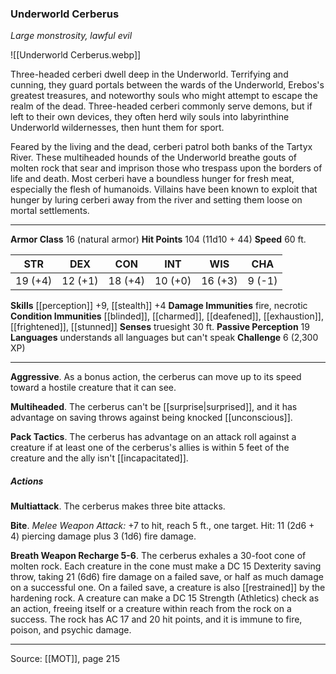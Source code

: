 ### Underworld Cerberus
_Large monstrosity, lawful evil_

![[Underworld Cerberus.webp]]

Three-headed cerberi dwell deep in the Underworld. Terrifying and cunning, they guard portals between the wards of the Underworld, Erebos's greatest treasures, and noteworthy souls who might attempt to escape the realm of the dead. Three-headed cerberi commonly serve demons, but if left to their own devices, they often herd wily souls into labyrinthine Underworld wildernesses, then hunt them for sport.

Feared by the living and the dead, cerberi patrol both banks of the Tartyx River. These multiheaded hounds of the Underworld breathe gouts of molten rock that sear and imprison those who trespass upon the borders of life and death. Most cerberi have a boundless hunger for fresh meat, especially the flesh of humanoids. Villains have been known to exploit that hunger by luring cerberi away from the river and setting them loose on mortal settlements.




---

**Armor Class** 16 (natural armor)
**Hit Points** 104 (11d10 + 44)
**Speed** 60 ft.

| STR     | DEX     | CON     | INT     | WIS     | CHA     |
|---------|---------|---------|---------|---------|---------|
| 19 (+4) | 12 (+1) | 18 (+4) | 10 (+0) | 16 (+3) | 9 (-1) |

**Skills** [[perception]] +9, [[stealth]] +4
**Damage Immunities** fire, necrotic
**Condition Immunities** [[blinded]], [[charmed]], [[deafened]], [[exhaustion]], [[frightened]], [[stunned]]
**Senses** truesight 30 ft.
**Passive Perception** 19
**Languages** understands all languages but can't speak
**Challenge** 6 (2,300 XP)

---

**Aggressive**. As a bonus action, the cerberus can move up to its speed toward a hostile creature that it can see.

**Multiheaded**. The cerberus can't be [[surprise|surprised]], and it has advantage on saving throws against being knocked [[unconscious]].

**Pack Tactics**. The cerberus has advantage on an attack roll against a creature if at least one of the cerberus's allies is within 5 feet of the creature and the ally isn't [[incapacitated]].

##### Actions
**Multiattack**. The cerberus makes three bite attacks.

**Bite**. _Melee Weapon Attack:_ +7 to hit, reach 5 ft., one target. Hit: 11 (2d6 + 4) piercing damage plus 3 (1d6) fire damage.

**Breath Weapon Recharge 5-6**. The cerberus exhales a 30-foot cone of molten rock. Each creature in the cone must make a DC 15 Dexterity saving throw, taking 21 (6d6) fire damage on a failed save, or half as much damage on a successful one. On a failed save, a creature is also [[restrained]] by the hardening rock. A creature can make a DC 15 Strength (Athletics) check as an action, freeing itself or a creature within reach from the rock on a success. The rock has AC 17 and 20 hit points, and it is immune to fire, poison, and psychic damage.


---

Source: [[MOT]], page 215
